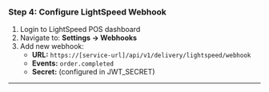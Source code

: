 ### Step 4: Configure LightSpeed Webhook

1. Login to LightSpeed POS dashboard
2. Navigate to: **Settings → Webhooks**
3. Add new webhook:
   - **URL:** `https://[service-url]/api/v1/delivery/lightspeed/webhook`
   - **Events:** `order.completed`
   - **Secret:** (configured in JWT_SECRET)

---

